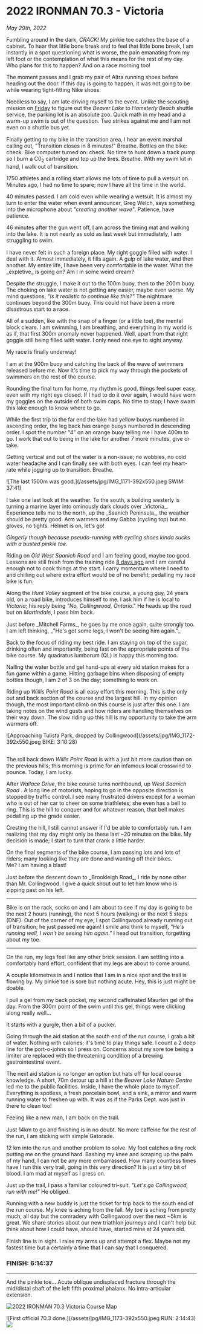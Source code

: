 # 2022 IRONMAN 70.3 - Victoria

_May 29th, 2022_  

Fumbling around in the dark, _CRACK!_  My pinkie toe catches the base of a cabinet.  To hear that little bone break and to feel that little bone break, I am instantly in a spot questioning what is worse, the pain emanating from my left foot or the contemplation of what this means for the rest of my day.  Who plans for this to happen?  And on a race morning too!

The moment passes and I grab my pair of Altra running shoes before heading out the door.  If this day is going to happen, it was not going to be while wearing tight-fitting Nike shoes.

Needless to say, I am late driving myself to the event.  Unlike the scouting mission on [Friday](/traininglog/ironman2022-14weeksout?fri) to figure out the _Beaver Lake_ to _Hamsterly Beach_ shuttle service, the parking lot is an absolute zoo.  Quick math in my head and a warm-up swim is out of the question.  Two strikes against me and I am not even on a shuttle bus yet.
<!---->
<div style="height:1px;"></div>
Finally getting to my bike in the transition area, I hear an event marshal calling out, "Transition closes in 8 minutes!" Breathe.  Bottles on the bike: check.  Bike computer turned on: check.  No time to hunt down a track pump so I burn a C0<sub>2</sub> cartridge and top up the tires.  Breathe.  With my swim kit in hand, I walk out of transition.

1750 athletes and a rolling start allows me lots of time to pull a wetsuit on.  Minutes ago, I had no time to spare; now I have all the time in the world.

40 minutes passed. I am cold even while wearing a wetsuit.  It is almost my turn to enter the water when event announcer, Greg Welch, says something into the microphone about _"creating another wave"_.  Patience, have patience.

46 minutes after the gun went off, I am across the timing mat and walking into the lake.  It is not nearly as cold as last week but immediately, I am struggling to swim.

<!---->
<div style="height:1px;"></div>
I have never felt in such a foreign place.  My right goggle filled with water.  I deal with it.  Almost immediately, it fills again.  A gulp of lake water, and then another.  My entire life, I have been very comfortable in the water.  What the _expletive_ is going on?  Am I in some weird dream?

Despite the struggle, I make it out to the 100m buoy, then to the 200m buoy.  The choking on lake water is not getting any easier, maybe even worse.  My mind questions, _"Is it realistic to continue like this?"_  The nightmare continues beyond the 300m buoy.  This could not have been a more disastrous start to a race.

All of a sudden, like with the snap of a finger (or a little toe), the mental block clears.   I am swimming, I am breathing, and everything in my world is as if, that first 300m anomaly never happened.  Well, apart from that right goggle still being filled with water.  I only need one eye to sight anyway.

My race is finally underway!

<!---->
<div style="height:1px;"></div>
I am at the 900m buoy and catching the back of the wave of swimmers released before me.  Now it's time to pick my way through the pockets of swimmers on the rest of the course.

Rounding the final turn for home, my rhythm is good, things feel super easy, even with my right eye closed.  If I had to do it over again, I would have worn my goggles on the outside of both swim caps.  No time to stop; I have swam this lake enough to know where to go.

While the first trip to the far end the lake had yellow buoys numbered in ascending order, the leg back has orange buoys numbered in descending order.  I spot the number "4" on an orange buoy telling me I have 400m to go.  I work that out to being in the lake for another 7 more minutes, give or take.

Getting vertical and out of the water is a non-issue; no wobbles, no cold water headache and I can finally see with both eyes.  I can feel my heart-rate while jogging up to transition.  Breathe.


![The last 1500m was good.](/assets/jpg/IMG_1171-392x550.jpeg SWIM: 37:41)
<div style="height:1px;"></div>
I take one last look at the weather.  To the south, a building westerly is turning a marine layer into ominously dark clouds over _Victoria_.  Experience tells me to the north, up the _Saanich Peninsula_, the weather should be pretty good.  Arm warmers and my Gabba (cycling top) but no gloves, no tights.  Helmet is on, let's go!

_Gingerly though because pseudo-running with cycling shoes kinda sucks with a busted pinkie toe._

Riding on _Old West Saanich Road_ and I am feeling good, maybe too good.  Lessons are still fresh from the training ride [8 days ago](/traininglog/ironman2022-15weeksout?sat) and I am careful enough not to cook things at the start.  I carry momentum where I need to and chilling out where extra effort would be of no benefit; pedalling my race bike is fun.

Along the _Hunt Valley_ segment of the bike course, a young guy, 24 years old, on a road bike, introduces himself to me.  I ask him if he is local to _Victoria_; his reply being _"No, Collingwood, Ontario_."   He heads up the road but on _Martindale_, I pass him back.

<!---->
<div style="height:1px;"></div>
Just before _Mitchell Farms_, he goes by me once again, quite strongly too.  I am left thinking, _"He's got some legs, I won't be seeing him again."_

Back to the focus of riding my best ride.   I am staying on top of the sugar, drinking often and importantly, being fast on the appropriate points of the bike course. My quadratus lumborum (QL) is happy this morning too.

Nailing the water bottle and gel hand-ups at every aid station makes for a fun game within a game.  Hitting garbage bins when disposing of empty bottles though, I am 2 of 3 on the day; something to work on.

Riding up _Willis Point Road_ is all easy effort this morning.  This is the only out and back section of the course and the largest hill.  In my opinion though, the most important climb on this course is just after this one.  I am taking notes on the wind gusts and how riders are handling themselves on their way down.  The slow riding up this hill is my opportunity to take the arm warmers off.

![Approaching Tulista Park, dropped by Collingwood](/assets/jpg/IMG_1172-392x550.jpeg BIKE: 3:10:28)
<div style="height:1px;"></div>

The roll back down _Willis Point Road_ is with a just bit more caution than on the previous hills; this morning is prime for an infamous local crosswind to pounce.  Today, I am lucky.

After _Wallace Drive_, the bike course turns northbound, up _West Saanich Road_ .  A long line of motorists, hoping to go in the opposite direction is stopped by traffic control.  I see many frustrated drivers except for a woman who is out of her car to cheer on some triathletes; she even has a bell to ring.  This is the hill to conquer and for whatever reason, that bell makes pedalling up the grade easier.

Cresting the hill, I still cannot answer if I'd be able to comfortably run.  I am realizing that my day might only be these last ~20 minutes on the bike.  My decision is made; I start to turn that crank a little harder.

On the final segments of the bike course, I am passing lots and lots of riders; many looking like they are done and wanting off their bikes.   
Me? I am having a blast! 

<!---->
<div style="height:1px;"></div>
Just before the descent down to _Brookleigh Road_, I ride by none other than Mr. Collingwood.  I give a quick shout out to let him know who is zipping past on his left.

---

Bike is on the rack, socks on and I am about to see if my day is going to be the next 2 hours (running), the next 5 hours (walking) or the next 5 steps (DNF).  Out of the corner of my eye, I spot Collingwood already running out of transition; he just passed me again!  I smile and think to myself, _"He's running well, I won't be seeing him again."_  I head out transition, forgetting about my toe.

---

On the run, my legs feel like any other brick session.  I am settling into a comfortably hard effort, confident that my legs are about to come around.

A couple kilometres in and I notice that I am in a nice spot and the trail is flowing by.  My pinkie toe is sore but nothing acute. Hey, this is just might be doable.  

<!---->
<div style="height:1px;"></div>
I pull a gel from my back pocket, my second caffeinated Maurten gel of the day.  From the 300m point of the swim until this gel, things were clicking along really well...

It starts with a gurgle, then a bit of a pucker.

Going through the aid station at the south end of the run course, I grab a bit of water.  Nothing with calories; it's time to play things safe.  I count a 2 deep line for the port-o-johns so I press on. Concerns about my sore toe being a limiter are replaced with the threatening condition of a brewing gastrointestinal event.

The next aid station is no longer an option but hats off for local course knowledge.  A short, 70m detour up a hill at the _Beaver Lake Nature Centre_ led me to the public facilities.  Inside, I have the whole place to myself.  Everything is spotless, a fresh porcelain bowl, and a sink, a mirror and warm running water to freshen up with.  It was as if the Parks Dept. was just in there to clean too!

Feeling like a new man, I am back on the trail.

<!---->
<div style="height:1px;"></div>
Just 14km to go and finishing is in no doubt.  No more caffeine for the rest of the run, I am sticking with simple Gatorade.

12 km into the run and another problem to solve.  My foot catches a tiny rock putting me on the ground hard.  Bashing my knee and scraping up the palm of my hand, I can not be any more embarrassed.  How many countless times have I run this very trail, going in this very direction?  It is just a tiny bit of blood.  I am mad at myself as I press on.

Just up the trail, I pass a familiar coloured tri-suit. _"Let's go Collingwood, run with me!"_   He obliged.

Running with a new buddy is just the ticket for trip back to the south end of the run course.  My knee is aching from the fall.  My toe is aching from pretty much, all day but the comradery with Collingwood over the next ~5km is great.  We share stories about our new triathlon journeys and I can't help but think about how I could have, should have, started mine at 24 years old.

<!---->
<div style="height:1px;"></div>
Finish line is in sight.  I raise my arms up and attempt a flex.  Maybe not my fastest time but a certainly a time that I can say that I conquered.

### FINISH: 6:14:37

---

And the pinkie toe... 
Acute oblique undisplaced fracture through the mid/distal shaft of the left fifth proximal phalanx. No intra-articular extension.

![2022 IRONMAN 70.3 Victoria Course Map](/assets/jpg/2022-ironman-703-victoria.jpeg)

![First official 70.3 done.](/assets/jpg/IMG_1173-392x550.jpeg RUN: 2:14:43)
![](/assets/jpg/IMG_1168-405x550.jpeg)
